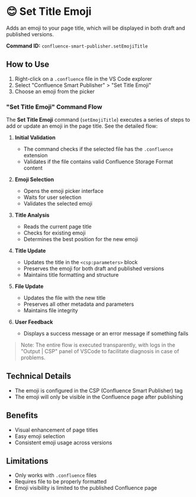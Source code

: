 # 😊 Set Title Emoji
Adds an emoji to your page title, which will be displayed in both draft and published versions.

**Command ID:** `confluence-smart-publisher.setEmojiTitle`

## How to Use
1. Right-click on a `.confluence` file in the VS Code explorer
2. Select "Confluence Smart Publisher" > "Set Title Emoji"
3. Choose an emoji from the picker

### "Set Title Emoji" Command Flow

The **Set Title Emoji** command (`setEmojiTitle`) executes a series of steps to add or update an emoji in the page title. See the detailed flow:

1. **Initial Validation**
   - The command checks if the selected file has the `.confluence` extension
   - Validates if the file contains valid Confluence Storage Format content

2. **Emoji Selection**
   - Opens the emoji picker interface
   - Waits for user selection
   - Validates the selected emoji

3. **Title Analysis**
   - Reads the current page title
   - Checks for existing emoji
   - Determines the best position for the new emoji

4. **Title Update**
   - Updates the title in the `<csp:parameters>` block
   - Preserves the emoji for both draft and published versions
   - Maintains title formatting and structure

5. **File Update**
   - Updates the file with the new title
   - Preserves all other metadata and parameters
   - Maintains file integrity

6. **User Feedback**
   - Displays a success message or an error message if something fails

>Note: The entire flow is executed transparently, with logs in the "Output | CSP" panel of VSCode to facilitate diagnosis in case of problems.

## Technical Details
- The emoji is configured in the CSP (Confluence Smart Publisher) tag
- The emoji will only be visible in the Confluence page after publishing

## Benefits
- Visual enhancement of page titles
- Easy emoji selection
- Consistent emoji usage across versions

## Limitations
- Only works with `.confluence` files
- Requires file to be properly formatted
- Emoji visibility is limited to the published Confluence page